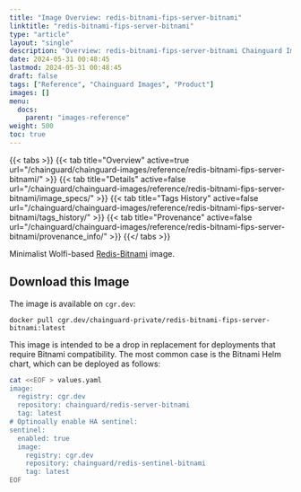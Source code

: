 ```yaml
---
title: "Image Overview: redis-bitnami-fips-server-bitnami"
linktitle: "redis-bitnami-fips-server-bitnami"
type: "article"
layout: "single"
description: "Overview: redis-bitnami-fips-server-bitnami Chainguard Image"
date: 2024-05-31 00:48:45
lastmod: 2024-05-31 00:48:45
draft: false
tags: ["Reference", "Chainguard Images", "Product"]
images: []
menu: 
  docs: 
    parent: "images-reference"
weight: 500
toc: true
---
```


{{< tabs >}}
{{< tab title="Overview" active=true url="/chainguard/chainguard-images/reference/redis-bitnami-fips-server-bitnami/" >}}
{{< tab title="Details" active=false url="/chainguard/chainguard-images/reference/redis-bitnami-fips-server-bitnami/image_specs/" >}}
{{< tab title="Tags History" active=false url="/chainguard/chainguard-images/reference/redis-bitnami-fips-server-bitnami/tags_history/" >}}
{{< tab title="Provenance" active=false url="/chainguard/chainguard-images/reference/redis-bitnami-fips-server-bitnami/provenance_info/" >}}
{{</ tabs >}}



<!--overview:start-->
Minimalist Wolfi-based [Redis-Bitnami](https://github.com/redis/redis) image.
<!--overview:end-->

## Download this Image

The image is available on `cgr.dev`:

```
docker pull cgr.dev/chainguard-private/redis-bitnami-fips-server-bitnami:latest
```


<!--body:start-->
This image is intended to be a drop in replacement for deployments that require Bitnami compatibility. The most common case is the Bitnami Helm chart, which can be deployed as follows:

```bash
cat <<EOF > values.yaml
image:
  registry: cgr.dev
  repository: chainguard/redis-server-bitnami
  tag: latest
# Optinoally enable HA sentinel:
sentinel:
  enabled: true
  image:
    registry: cgr.dev
    repository: chainguard/redis-sentinel-bitnami
    tag: latest
EOF
```
<!--body:end-->

